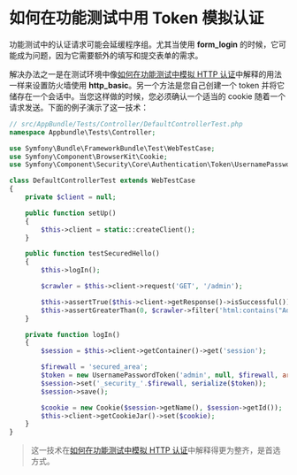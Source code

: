 # 如何在功能测试中用 Token 模拟认证


功能测试中的认证请求可能会延缓程序组。尤其当使用 **form_login** 的时候，它可能成为问题，因为它需要额外的填写和提交表单的需求。

解决办法之一是在测试环境中像[如何在功能测试中模拟 HTTP 认证](http://symfony.com/doc/current/cookbook/testing/http_authentication.html)中解释的用法一样来设置防火墙使用 **http_basic**。另一个方法是您自己创建一个 token 并将它储存在一个会话中。当您这样做的时候，您必须确认一个适当的 cookie 随着一个请求发送。下面的例子演示了这一技术：

```PHP
// src/AppBundle/Tests/Controller/DefaultControllerTest.php
namespace Appbundle\Tests\Controller;

use Symfony\Bundle\FrameworkBundle\Test\WebTestCase;
use Symfony\Component\BrowserKit\Cookie;
use Symfony\Component\Security\Core\Authentication\Token\UsernamePasswordToken;

class DefaultControllerTest extends WebTestCase
{
    private $client = null;

    public function setUp()
    {
        $this->client = static::createClient();
    }

    public function testSecuredHello()
    {
        $this->logIn();

        $crawler = $this->client->request('GET', '/admin');

        $this->assertTrue($this->client->getResponse()->isSuccessful());
        $this->assertGreaterThan(0, $crawler->filter('html:contains("Admin Dashboard")')->count());
    }

    private function logIn()
    {
        $session = $this->client->getContainer()->get('session');

        $firewall = 'secured_area';
        $token = new UsernamePasswordToken('admin', null, $firewall, array('ROLE_ADMIN'));
        $session->set('_security_'.$firewall, serialize($token));
        $session->save();

        $cookie = new Cookie($session->getName(), $session->getId());
        $this->client->getCookieJar()->set($cookie);
    }
}
```

> 这一技术在[如何在功能测试中模拟 HTTP 认证](http://symfony.com/doc/current/cookbook/testing/http_authentication.html)中解释得更为整齐，是首选方式。
